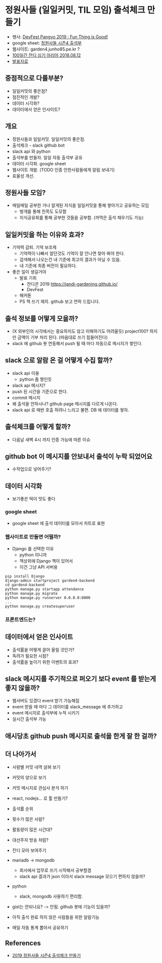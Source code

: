 # 정원사들 (일일커밋, TIL 모임) 출석체크 만들기
* 행사: [DevFest Pangyo 2019 : Fun Thing is Good!](https://festa.io/events/606)
* google sheet: [정원사들 시즌4 출석부](https://docs.google.com/spreadsheets/d/1kBxDS7BE0O_NvgfVRFeIUSHCXIdxjaqESAp_-Dg_yZY/edit#gid=0)
* 웹사이트: garden4.junho85.pe.kr ?
* [100일간 잔디 심기 아리아 2018.08.12](https://brunch.co.kr/@aria-grande/27)
* [발표자료](https://docs.google.com/presentation/d/1jrGFmWeBJz8GLlidANQidkG8QKNQMss4mZ1pTIIfVAY/edit)

## 중점적으로 다룰부분?
* 일일커밋의 좋은점?
* 점진적인 개발?
* 데이터 시각화?
* 데이터에서 얻은 인사이트?

## 개요
* 정원사들과 일일커밋. 일일커밋의 좋은점.
* 출석체크 - slack github bot
* slack api 와 python
* 출석부를 만들자. 일일 자동 출석부 공유
* 데이터 시각화. google sheet
* 웹사이트 개발. (TODO 인증 안한사람들에게 알림 보내기)
* 효율성 개선.

## 정원사들 모임?
* 매일매일 공부한 거나 알게된 지식을 일일커밋을 통해 쌓아가고 공유하는 모임
  * 벙개를 통해 친목도 도모함
  * 지식공유회를 통해 공부한 것들을 공부함. (까먹은 출석 채우기도 가능)

## 일일커밋을 하는 이유와 효과?
* 기억력 감퇴. 기억 보조제
  * 기억력이 나빠서 알던것도 기억이 잘 안나면 찾아 봐야 한다. 
  * 검색해서 나오는건 내 기준에 최고의 결과가 아닐 수 있음.
  * 내 기준에 최종 버전이 필요하다.
* 좋은 일이 생길거야
  * 발표 기회
    * 잔디콘 2019 https://jandi-gardening.github.io/
    * DevFest
  * 해커톤
  * PS 책 쓰기 제의. github 보고 연락 드립니다.

## 출석 정보를 어떻게 모을까?
* (X 외부인의 시각에서는 중요하지도 않고 이해하기도 어려울듯) project100? 하지만 금액이 기부 처리 된다. (마음대로 쓰기 힘들어진다)
* slack 에 github 봇 연동해서 push 될 때 마다 자동으로 메시지가 쌓인다.

## slack 으로 알람 온 걸 어떻게 수집 할까?
* slack api 이용
  * python 좀 짱인듯
* slack api 메시지?
* push 된 시간을 기준으로 한다.
* commit 메시지
* 왜 출석을 안하시나? github page 메시지를 다르게 나온다.
* slack api 로 매번 호출 하려니 느리고 불편. DB 에 데이터를 쌓자.

## 출석체크를 어떻게 할까?
* 다음날 새벽 4시 까지 인증 가능에 따른 이슈

## github bot 이 메시지를 안보내서 출석이 누락 되었어요
* 수작업으로 넣어주기?

## 데이터 시각화
* 보기좋은 떡이 맛도 좋다

### google sheet
* google sheet 에 출석 데이터를 모아서 차트로 표현


### 웹사이트로 만들면 어떨까?
* Django 를 선택한 이유
  * python 이니까
  * 책상위에 Django 책이 있어서
  * 이건 그냥 API 서버용
```
pip install Django
django-admin startproject garden4-backend
cd garden4-backend
python manage.py startapp attendance
python manage.py migrate
python manage.py runserver 0.0.0.0:8000
...
python manage.py createsuperuser
```

### 프론트엔드는?


## 데이터에서 얻은 인사이트
* 출석률을 어떻게 끌어 올릴 것인가?
* 독려가 필요한 시점?
* 출석률을 높이기 위한 이벤트의 효과?

## slack 메시지를 주기적으로 퍼오기 보다 event 를 받는게 좋지 않을까?
* 웹서버도 있겠다 event 받기 가능해짐
* event 받을 때 마다 그 데이터를 slack_message 에 추가하고
* event 메시지로 출석부에 누적 시키기
* 실시간 출석부 가능

## 애시당초 github push 메시지로 출석을 한게 잘 한 걸까?

## 더 나아가서
* 사람별 커밋 내역 살펴 보기
* 커밋의 양으로 보기
* 커밋 메시지로 관심사 분석 하기
* react, nodejs... 로 툴 만들기?
* 출석률 순위
* 횟수가 많은 사람?
* 활동량이 많은 시간대?
* 대선주자 방송 처럼?
* 잔디 모아 보여주기


* mariadb -> mongodb
  * 회사에서 업무로 쓰기 시작해서 공부할겸
  * slack api 결과가 json 이라서 slack message 모으기 편하지 않을까?
* python
  * slack, mongodb 사용하기 편리함.
* gist는 안되나요? -> 안됨. github 봇에 기능이 있을까?
* 아직 출석 완료 하지 않은 사람들을 위한 알람기능
* 매일 자동 통계 뽑아서 공유하기

## References
* [2019 정원사들 시즌4 출석체크 만들기](https://docs.google.com/document/d/1GYlGBW4OxuQDlEeCjg5EEu-SlgEvlALA79lzAIfUM8o/edit)
